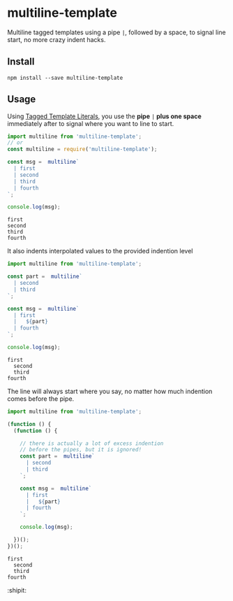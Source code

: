 # multiline-template

Multiline tagged templates using a pipe `|`, followed by a space, to signal line start, no more crazy indent hacks.

## Install

```
npm install --save multiline-template
```

## Usage

Using [Tagged Template Literals](https://developer.mozilla.org/en-US/docs/Web/JavaScript/Reference/Template_literals#Tagged_template_literals), you use the **pipe** `|` **plus one space** immediately after to signal where you want to line to start.

```js
import multiline from 'multiline-template';
// or
const multiline = require('multiline-template');

const msg =  multiline`
  | first
  | second
  | third
  | fourth
`;

console.log(msg);
```

```
first
second
third
fourth
```

It also indents interpolated values to the provided indention level

```js
import multiline from 'multiline-template';

const part =  multiline`
  | second
  | third
`;

const msg =  multiline`
  | first
  |   ${part}
  | fourth
`;

console.log(msg);
```

```
first
  second
  third
fourth
```

The line will always start where you say, no matter how much indention comes before the pipe.

```js
import multiline from 'multiline-template';

(function () {
  (function () {

    // there is actually a lot of excess indention
    // before the pipes, but it is ignored!
    const part =  multiline`
      | second
      | third
    `;

    const msg =  multiline`
      | first
      |   ${part}
      | fourth
    `;

    console.log(msg);

  })();
})();
```

```
first
  second
  third
fourth
```

:shipit:
